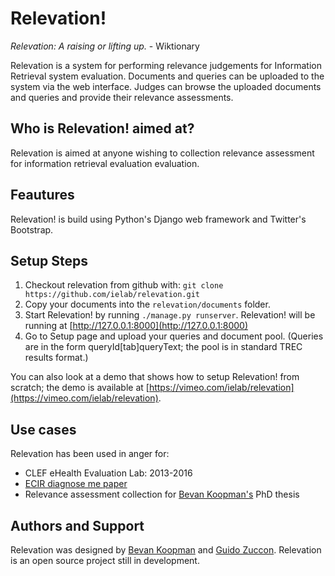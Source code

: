 # Relevation!


_Relevation: A raising or lifting up._ - Wiktionary


Relevation is a system for performing relevance judgements for Information Retrieval system evaluation. Documents and queries can be uploaded to the system via the web interface. Judges can browse the uploaded documents and queries and provide their relevance assessments.

## Who is Relevation! aimed at?

Relevation is aimed at anyone wishing to collection relevance assessment for information retrieval evaluation evaluation.

## Feautures

Relevation! is build using Python's Django web framework and Twitter's Bootstrap.

## Setup Steps

1. Checkout relevation from github with: `git clone https://github.com/ielab/relevation.git`
2. Copy your documents into the `relevation/documents` folder.
3. Start Relevation! by running `./manage.py runserver`. Relevation! will be running at [http://127.0.0.1:8000](http://127.0.0.1:8000)
4. Go to Setup page and upload your queries and document pool. (Queries are in the form queryId[tab]queryText; the pool is in standard TREC results format.)

You can also look at a demo that shows how to setup Relevation! from scratch; the demo is available at [https://vimeo.com/ielab/relevation](https://vimeo.com/ielab/relevation).

## Use cases

Relevation has been used in anger for:

* CLEF eHealth Evaluation Lab: 2013-2016
* [ECIR diagnose me paper](http://zuccon.net/diagnose-this.html)
* Relevance assessment collection for [Bevan Koopman's](http://koopman.id.au) PhD thesis

## Authors and Support

Relevation was designed by [Bevan Koopman](http://koopman.id.au) and [Guido Zuccon](http://zuccon.net). Relevation is an open source project still in development.
